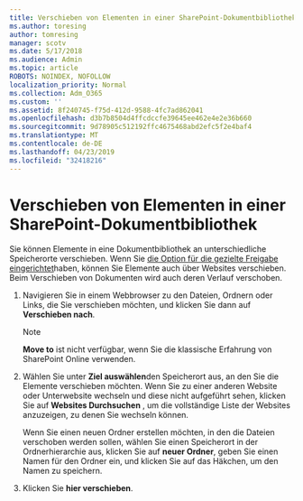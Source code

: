 ```yaml
---
title: Verschieben von Elementen in einer SharePoint-Dokumentbibliothek
ms.author: toresing
author: tomresing
manager: scotv
ms.date: 5/17/2018
ms.audience: Admin
ms.topic: article
ROBOTS: NOINDEX, NOFOLLOW
localization_priority: Normal
ms.collection: Adm_O365
ms.custom: ''
ms.assetid: 8f240745-f75d-412d-9588-4fc7ad862041
ms.openlocfilehash: d3b7b8504d4ffcdccfe39645ee462e4e2e36b660
ms.sourcegitcommit: 9d78905c512192ffc4675468abd2efc5f2e4baf4
ms.translationtype: MT
ms.contentlocale: de-DE
ms.lasthandoff: 04/23/2019
ms.locfileid: "32418216"
---
```

# <a name="move-items-in-a-sharepoint-document-library"></a>Verschieben von Elementen in einer SharePoint-Dokumentbibliothek

Sie können Elemente in eine Dokumentbibliothek an unterschiedliche Speicherorte verschieben. Wenn Sie [die Option für die gezielte Freigabe eingerichtet](https://go.microsoft.com/fwlink/?linkid=622980)haben, können Sie Elemente auch über Websites verschieben. Beim Verschieben von Dokumenten wird auch deren Verlauf verschoben.
  
1. Navigieren Sie in einem Webbrowser zu den Dateien, Ordnern oder Links, die Sie verschieben möchten, und klicken Sie dann auf **Verschieben nach**.
    
    > [!NOTE]
    > **Move to** ist nicht verfügbar, wenn Sie die klassische Erfahrung von SharePoint Online verwenden. 
  
2. Wählen Sie unter **Ziel auswählen**den Speicherort aus, an den Sie die Elemente verschieben möchten. Wenn Sie zu einer anderen Website oder Unterwebsite wechseln und diese nicht aufgeführt sehen, klicken Sie auf **Websites Durchsuchen** , um die vollständige Liste der Websites anzuzeigen, zu denen Sie wechseln können. 
    
    Wenn Sie einen neuen Ordner erstellen möchten, in den die Dateien verschoben werden sollen, wählen Sie einen Speicherort in der Ordnerhierarchie aus, klicken Sie auf **neuer Ordner**, geben Sie einen Namen für den Ordner ein, und klicken Sie auf das Häkchen, um den Namen zu speichern.
    
3. Klicken Sie **hier verschieben**.
    

